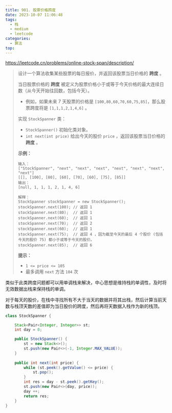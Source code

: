 ```yaml
---
title: 901. 股票价格跨度
date: 2023-10-07 11:06:48
tags:
  - 栈
  - medium
  - leetcode
categories:
  - 算法
top:
---
```


https://leetcode.cn/problems/online-stock-span/description/

<!-- more -->

>设计一个算法收集某些股票的每日报价，并返回该股票当日价格的 **跨度** 。
>
>当日股票价格的 **跨度** 被定义为股票价格小于或等于今天价格的最大连续日数（从今天开始往回数，包括今天）。
>
>- 例如，如果未来 7 天股票的价格是 `[100,80,60,70,60,75,85]`，那么股票跨度将是 `[1,1,1,2,1,4,6]` 。
>
>实现 `StockSpanner` 类：
>
>- `StockSpanner()` 初始化类对象。
>- `int next(int price)` 给出今天的股价 `price` ，返回该股票当日价格的 **跨度** 。
>
> 
>
>**示例：**
>
>```
>输入：
>["StockSpanner", "next", "next", "next", "next", "next", "next", "next"]
>[[], [100], [80], [60], [70], [60], [75], [85]]
>输出：
>[null, 1, 1, 1, 2, 1, 4, 6]
>
>解释：
>StockSpanner stockSpanner = new StockSpanner();
>stockSpanner.next(100); // 返回 1
>stockSpanner.next(80);  // 返回 1
>stockSpanner.next(60);  // 返回 1
>stockSpanner.next(70);  // 返回 2
>stockSpanner.next(60);  // 返回 1
>stockSpanner.next(75);  // 返回 4 ，因为截至今天的最后 4 个股价 (包括今天的股价 75) 都小于或等于今天的股价。
>stockSpanner.next(85);  // 返回 6
>```
>
> 
>
>**提示：**
>
>- `1 <= price <= 105`
>- 最多调用 `next` 方法 `104` 次

类似于此类跨度问题都可以用单调栈来解决，中心思想是维持栈的单调性，及时将无效数据出栈来保持栈的单调。

对于每天的股价，在栈中寻找所有不大于当天的数据并将其出栈，然后计算当前天数与栈顶天数的差值即为当日股价的跨度，然后再将天数据入栈作为新的栈顶。

```java
class StockSpanner {

    Stack<Pair<Integer, Integer>> st;
    int day = 0;

    public StockSpanner() {
        st = new Stack<>();
        st.push(new Pair<>(-1, Integer.MAX_VALUE));
    }
    
    public int next(int price) {
        while (st.peek().getValue() <= price) {
            st.pop();
        }
        int res = day - st.peek().getKey();
        st.push(new Pair<>(day, price));
        day ++;
        return res;
    }
}
```

